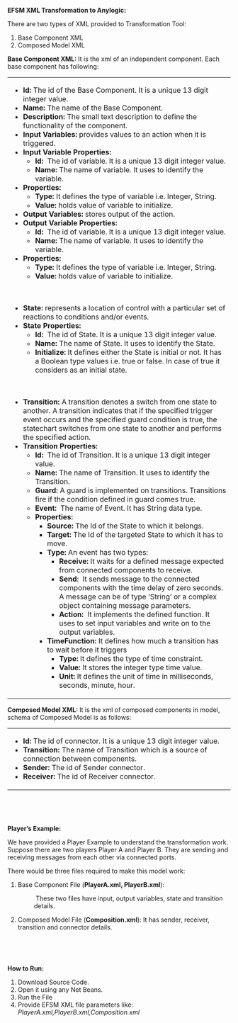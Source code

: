 <p><strong>EFSM XML Transformation to Anylogic:</strong></p>
<p>There are two types of XML provided to Transformation Tool:</p>
<ol>
<li>Base Component XML</li>
<li>Composed Model XML</li>
</ol>
<p><strong>Base Component XML: </strong>It is the xml of an independent component. Each base component has following:</p>
<table>
<tbody>
<tr>
<td width="573">
<ul>
<li><strong>Id: </strong>The id of the Base Component. It is a unique 13 digit integer value.</li>
<li><strong>Name: </strong>The name of the Base Component.</li>
<li><strong>Description: </strong>The small text description to define the functionality of the component.</li>
<li><strong>Input Variables: </strong>provides values to an action when it is triggered.</li>
<li><strong>Input Variable Properties:</strong>
<ul>
<li><strong>Id: </strong>&nbsp;The id of variable. It is a unique 13 digit integer value.</li>
<li><strong>Name:</strong> The name of variable. It uses to identify the variable.</li>
</ul>
</li>
<li><strong>Properties:</strong>
<ul>
<li><strong>Type: </strong>It defines the type of variable i.e. Integer, String.</li>
<li><strong>Value: </strong>holds value of variable to initialize.</li>
</ul>
</li>
<li><strong>Output Variables: </strong>stores output of the action.</li>
<li><strong>Output Variable Properties:</strong>
<ul>
<li><strong>Id: </strong>&nbsp;The id of variable. It is a unique 13 digit integer value.</li>
<li><strong>Name:</strong> The name of variable. It uses to identify the variable.</li>
</ul>
</li>
<li><strong>Properties:</strong>
<ul>
<li><strong>Type: </strong>It defines the type of variable i.e. Integer, String.</li>
<li><strong>Value: </strong>holds value of variable to initialize.</li>
</ul>
</li>
</ul>
<p><strong>&nbsp;</strong></p>
<ul>
<li><strong>State: </strong>represents a location of control with a particular set of reactions to conditions and/or events.</li>
<li><strong>State Properties:</strong>
<ul>
<li><strong>Id: </strong>&nbsp;The id of State. It is a unique 13 digit integer value.</li>
<li><strong>Name:</strong> The name of State. It uses to identify the State.</li>
<li><strong>Initialize: </strong>It defines either the State is initial or not. It has a Boolean type values i.e. true or false. In case of true it considers as an initial state.</li>
</ul>
</li>
</ul>
<p><strong>&nbsp;</strong></p>
<ul>
<li><strong>Transition:</strong> A transition denotes a switch from one state to another. A transition indicates that if the specified trigger event occurs and the specified guard condition is true, the statechart switches from one state to another and performs the specified action.</li>
<li><strong>Transition Properties:</strong>
<ul>
<li><strong>Id: </strong>&nbsp;The id of Transition. It is a unique 13 digit integer value.</li>
<li><strong>Name:</strong> The name of Transition. It uses to identify the Transition.</li>
<li><strong>Guard: </strong>A guard is implemented on transitions. Transitions fire if the condition defined in guard comes true.</li>
<li><strong>Event:&nbsp; </strong>The name of Event. It has String data type.</li>
<li><strong>Properties:</strong>
<ul>
<li><strong>Source: </strong>The Id of the State to which it belongs.</li>
<li><strong>Target: </strong>The Id of the targeted State to which it has to move.</li>
<li><strong>Type: </strong>An event has two types:
<ul>
<li><strong>Receive: </strong>It waits for a defined message expected from connected components to receive.</li>
<li><strong>Send</strong>:&nbsp; It sends message to the connected components with the time delay of zero seconds. A message can be of type &lsquo;String&rsquo; or a complex object containing message parameters.</li>
<li><strong>Action: </strong>&nbsp;It implements the defined function. It uses to set input variables and write on to the output variables.</li>
</ul>
</li>
<li><strong>TimeFunction: </strong>It defines how much a transition has to wait before it triggers
<ul>
<li><strong>Type: </strong>It defines the type of time constraint.</li>
<li><strong>Value: </strong>It stores the integer type time value.</li>
<li><strong>Unit: </strong>It defines the unit of time in milliseconds, seconds, minute, hour.<strong>&nbsp;</strong></li>
</ul>
</li>
</ul>
</li>
</ul>
</li>
</ul>
</td>
</tr>
</tbody>
</table>
<p><strong>Composed Model XML: </strong>It is the xml of composed components in model, schema of Composed Model is as follows:</p>
<table>
<tbody>
<tr>
<td width="573">
<ul>
<li><strong>Id: </strong>The id of connector. It is a unique 13 digit integer value.</li>
<li><strong>Transition: </strong>The name of Transition which is a source of connection between components.</li>
<li><strong>Sender: </strong>The id of Sender connector.</li>
<li><strong>Receiver: </strong>The id of Receiver connector.&nbsp;</li>
</ul>
</td>
</tr>
</tbody>
</table>
<p>&nbsp;</p>
<p>&nbsp;</p>
<p><strong>Player&rsquo;s Example:</strong></p>
<p>We have provided a Player Example to understand the transformation work. Suppose there are two players Player A and Player B. They are sending and receiving messages from each other via connected ports.</p>
<p>There would be three files required to make this model work:</p>
<ol>
<li>Base Component File (<strong>PlayerA.xml, PlayerB.xml</strong>):</li>
</ol>
<p style="padding-left: 60px;">&nbsp;These two files have input, output variables, state and transition details.</p>
<ol start="2">
<li>Composed Model File (<strong>Composition.xml</strong>): It has sender, receiver, transition and connector details.</li>
</ol>
<p>&nbsp;</p>
<p>&nbsp;</p>
<p><strong>How to Run:</strong></p>
<ol>
<li>Download Source Code.</li>
<li>Open it using any Net Beans.</li>
<li>Run the File</li>
<li>Provide EFSM XML file parameters like: <em>PlayerA.xml,PlayerB.xml,Composition.xml</em></li>
</ol>
